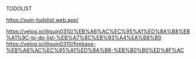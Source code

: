 TODOLIST

https://suin-todolist.web.app/

https://velog.io/@suin0310/%EB%A6%AC%EC%95%A1%ED%8A%B8%EB%A1%9C-to-do-list-%EB%A7%8C%EB%93%A4%EA%B8%B0
https://velog.io/@suin0310/firebase-%EB%A6%AC%EC%95%A1%ED%8A%B8-%EB%B0%B0%ED%8F%AC

